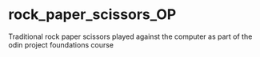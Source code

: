 # rock_paper_scissors_OP
 Traditional rock paper scissors played against the computer as part of the odin project foundations course
